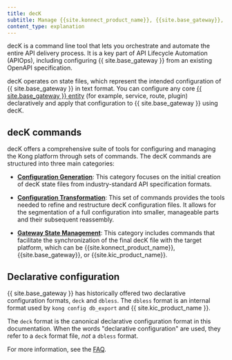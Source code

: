 ```yaml
---
title: decK
subtitle: Manage {{site.konnect_product_name}}, {{site.base_gateway}}, and {{site.kic_product_name}} configuration declaratively
content_type: explanation
---
```


decK is a command line tool that lets you orchestrate and automate the entire API delivery process. It is a key part of API Lifecycle Automation (APIOps), including configuring {{ site.base_gateway }} from an existing OpenAPI specification.

decK operates on state files, which represent the intended configuration of {{ site.base_gateway }} in text format. You can configure any core [{{ site.base_gateway }} entity](/deck/reference/entities/) (for example, service, route, plugin) declaratively and apply that configuration to {{ site.base_gateway }} using decK.

## decK commands

decK offers a comprehensive suite of tools for configuring and managing the Kong platform through sets of commands.
The decK commands are structured into three main categories:

* [**Configuration Generation**](/deck/file/): This category focuses on the initial creation of decK state files from industry-standard API specification formats.

* [**Configuration Transformation**](/deck/file/manipulation/): This set of commands provides the tools needed to refine and restructure decK configuration files. It allows for the segmentation of a full configuration into smaller, manageable parts and their subsequent reassembly.

* [**Gateway State Management**](/deck/gateway/): This category includes commands that facilitate the synchronization of the final decK file with the target platform, which can be {{site.konnect_product_name}}, {{site.base_gateway}}, or {{site.kic_product_name}}.

## Declarative configuration

{{ site.base_gateway }} has historically offered two declarative configuration formats, `deck` and `dbless`. The `dbless` format is an internal format used by `kong config db_export` and {{ site.kic_product_name }}.

The `deck` format is the canonical declarative configuration format in this documentation. When the words "declarative configuration" are used, they refer to a `deck` format file, _not_ a `dbless` format.

For more information, see the [FAQ](/deck/reference/faq/#kong-already-has-built-in-declarative-configuration-do-i-still-need-deck).